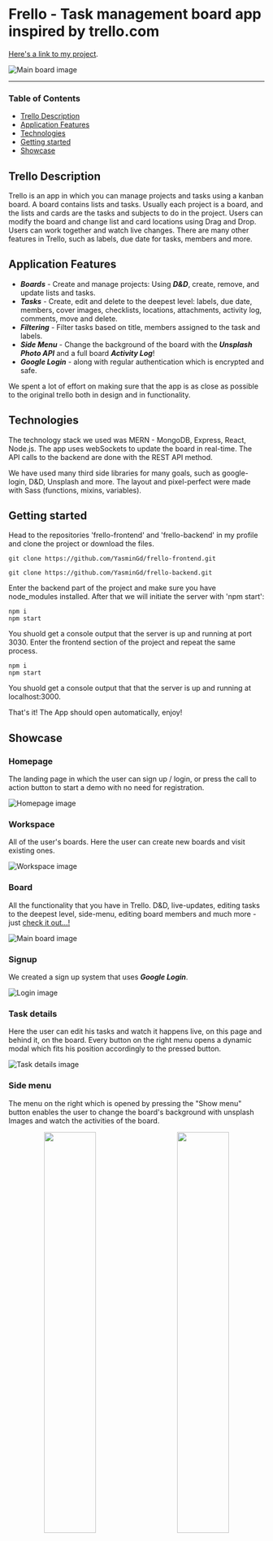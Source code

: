 # Frello - Task management board app inspired by trello.com

[Here's a link to my project](https://frello-urbc.onrender.com/ "Frello link").

![Main board image](https://res.cloudinary.com/frello/image/upload/v1667464170/j5dtjwbvzxjz2lvzybv3.png "Board-main-page")

___

### Table of Contents
- [Trello Description](#trello-description)
- [Application Features](#application-features)
- [Technologies](#technologies)
- [Getting started](#getting-started)
- [Showcase](#showcase)

## Trello Description
Trello is an app in which you can manage projects and tasks using a kanban board. A board contains lists and tasks. Usually each project is a board, and the lists and cards are the tasks and subjects to do in the project. Users can modify the board and change list and card locations using Drag and Drop.
Users can work together and watch live changes. 
There are many other features in Trello, such as labels, due date for tasks, members and more. 

## Application Features
- ***Boards*** - Create and manage projects: Using ***D&D***, create, remove, and update lists and tasks.
- ***Tasks*** - Create, edit and delete to the deepest level: labels, due date, members, cover images, checklists, locations, attachments, activity log, comments, move and delete.
- ***Filtering*** - Filter tasks based on title, members assigned to the task and labels.
- ***Side Menu*** - Change the background of the board with the ***Unsplash Photo API*** and a full board ***Activity Log***!
- ***Google Login*** - along with regular authentication which is encrypted and safe.
 
We spent a lot of effort on making sure that the app is as close as possible to the original trello both in design and in functionality.

## Technologies

The technology stack we used was MERN - MongoDB, Express, React, Node.js.
The app uses webSockets to update the board in real-time.
The API calls to the backend are done with the REST API method.

We have used many third side libraries for many goals, such as google-login, D&D, Unsplash and more.
The layout and pixel-perfect were made with Sass (functions, mixins, variables). 

## Getting started

Head to the repositories 'frello-frontend' and 'frello-backend' in my profile and clone the project or download the files.

```
git clone https://github.com/YasminGd/frello-frontend.git
```

```
git clone https://github.com/YasminGd/frello-backend.git
```

Enter the backend part of the project and make sure you have node_modules installed. After that we will initiate the server with 'npm start':

```
npm i 
npm start
```

You shuold get a console output that the server is up and running at port 3030.
Enter the frontend section of the project and repeat the same process.

```
npm i 
npm start
```

You shuold get a console output that that the server is up and running at localhost:3000.

That's it! The App should open automatically, enjoy!

## Showcase

### Homepage
The landing page in which the user can sign up / login, or press the call to action button to start a demo with no need for registration.

![Homepage image](https://res.cloudinary.com/frello/image/upload/v1667464161/gyxllhvyxjssir0gc1p2.png "Home-page")

### Workspace
All of the user's boards. Here the user can create new boards and visit existing ones.

![Workspace image](https://res.cloudinary.com/frello/image/upload/v1667464151/igezrmnx0hgi3riuiv94.png "Workspace-page")

### Board
All the functionality that you have in Trello. D&D, live-updates, editing tasks to the deepest level, side-menu, editing board members and much more - just [check it out...!](https://frello-urbc.onrender.com/ "Frello link")

![Main board image](https://res.cloudinary.com/frello/image/upload/v1667464170/j5dtjwbvzxjz2lvzybv3.png "Board-main-page")

### Signup
We created a sign up system that uses ***Google Login***.

![Login image](https://res.cloudinary.com/frello/image/upload/v1667464229/k18oqfapuylkysdok2bd.png "sign-up-page")

### Task details
Here the user can edit his tasks and watch it happens live, on this page and behind it, on the board. Every button on the right menu opens a dynamic modal which fits his position accordingly to the pressed button.

![Task details image](https://res.cloudinary.com/frello/image/upload/v1667464196/fkof2kzi6kv2fkwriotu.png "task-details")


### Side menu
The menu on the right which is opened by pressing the "Show menu" button enables the user to change the board's background with unsplash Images and watch the activities of the board.

<p align="center">
  <img src="https://res.cloudinary.com/frello/image/upload/v1667464206/xrdqf372yp68lcxjp7kp.png" width="45%">
&nbsp; &nbsp; &nbsp; &nbsp;
  <img src="https://res.cloudinary.com/frello/image/upload/v1667464220/mpk7xau42fvwwaebokg7.png" width="45%">
</p>

### Some mobile!
Just a taste of the mobile experience. We used different **mixins**, **conditional rendering** and the **"mobile first"** approach. 

<p align="center">
<img src="https://res.cloudinary.com/frello/image/upload/v1667464191/r96utiiatbizpbxpm4fj.png" width="24%" /><img src="https://res.cloudinary.com/frello/image/upload/v1667464184/wv1o07jmwpumgxsgi0eh.png" width="24%" />
<img src="https://res.cloudinary.com/frello/image/upload/v1667464177/d7dwaizxasu00b18eudx.png" width="24%" /><img src="https://res.cloudinary.com/frello/image/upload/v1667464196/fkof2kzi6kv2fkwriotu.png" width="24%" />
</p>

### Authors
 - [Yasmin Gudha](https://github.com/YasminGd)
 - [Bar Ohayon](https://github.com/OhayoNB)
 - [Lee Sharon](https://github.com/leesharon)
